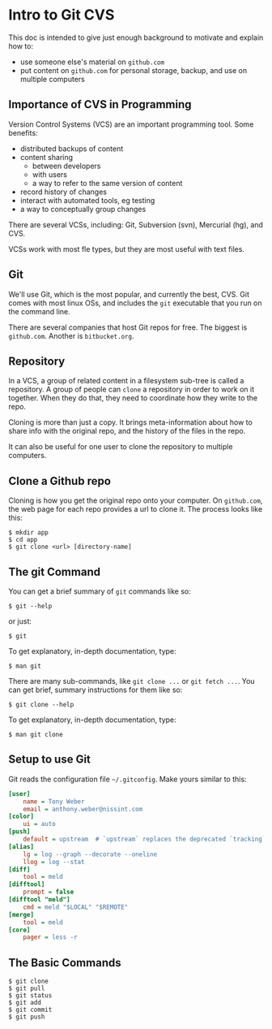 # Intro to Git CVS

This doc is intended to give just enough background to motivate and explain how to:

- use someone else's material on `github.com`
- put content on `github.com` for personal storage, backup, and use on multiple computers


## Importance of CVS in Programming

Version Control Systems (VCS) are an important programming tool.
Some benefits:

- distributed backups of content
- content sharing
    - between developers
    - with users
    - a way to refer to the same version of content
- record history of changes
- interact with automated tools, eg testing
- a way to conceptually group changes

There are several VCSs, including:  Git, Subversion (svn), Mercurial (hg), and CVS.

VCSs work with most fle types, but they are most useful with text files.


## Git

We'll use Git, which is the most popular, and currently the best, CVS.
Git comes with most linux OSs, and includes the `git` executable that you run on the command line.

There are several companies that host Git repos for free.
The biggest is `github.com`.
Another is `bitbucket.org`.


## Repository

In a VCS, a group of related content in a filesystem sub-tree is called a repository.
A group of people can `clone` a repository in order to work on it together.
When they do that, they need to coordinate how they write to the repo.

Cloning is more than just a copy.
It brings meta-information about how to share info with the original repo, and the history of the files in the repo.

It can also be useful for one user to clone the repository to multiple computers.


## Clone a Github repo

Cloning is how you get the original repo onto your computer.
On `github.com`, the web page for each repo provides a url to clone it.
The process looks like this:
```
$ mkdir app
$ cd app
$ git clone <url> [directory-name]
```


## The git Command

You can get a brief summary of `git` commands like so:
```
$ git --help
```
or just:
```
$ git
```

To get explanatory, in-depth documentation, type:
```
$ man git
```

There are many sub-commands, like `git clone ...` or `git fetch ...`.
You can get brief, summary instructions for them like so:
```
$ git clone --help
```
To get explanatory, in-depth documentation, type:
```
$ man git clone
```


## Setup to use Git

Git reads the configuration file `~/.gitconfig`.
Make yours similar to this:
```ini
[user]
    name = Tony Weber
    email = anthony.weber@nissint.com
[color]
    ui = auto
[push]
    default = upstream  # `upstream` replaces the deprecated `tracking`
[alias]
    lg = log --graph --decorate --oneline
    llog = log --stat
[diff]
    tool = meld
[difftool]
    prompt = false
[difftool "meld"]
    cmd = meld "$LOCAL" "$REMOTE"
[merge]
    tool = meld
[core]
    pager = less -r
```

## The Basic Commands

```
$ git clone
$ git pull
$ git status
$ git add
$ git commit
$ git push
```

